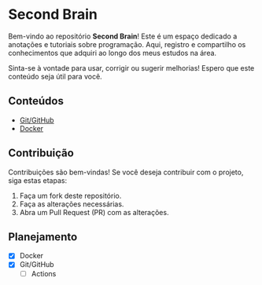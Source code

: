 # Second Brain

Bem-vindo ao repositório **Second Brain**! Este é um espaço dedicado a anotações e tutoriais sobre programação. Aqui, registro e compartilho os conhecimentos que adquiri ao longo dos meus estudos na área.

Sinta-se à vontade para usar, corrigir ou sugerir melhorias! Espero que este conteúdo seja útil para você.

## Conteúdos

- [Git/GitHub](Git/Introdução.md)
- [Docker](Docker/Introdução.md)

## Contribuição

Contribuições são bem-vindas! Se você deseja contribuir com o projeto, siga estas etapas:

1. Faça um fork deste repositório.
2. Faça as alterações necessárias.
3. Abra um Pull Request (PR) com as alterações.

## Planejamento

- [x] Docker
- [x] Git/GitHub
   - [ ] Actions